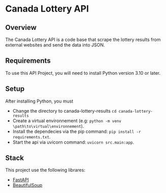 # Canada Lottery API

## Overview
The Canada Lottery API is a code base that scrape the lottery results from external websites and send the data into JSON.

## Requirements
To use this API Project, you will need to install Python version 3.10 or later.

## Setup
After installing Python, you must
* Change the directory to canada-lottery-results `cd canada-lottery-results`
* Create a virtual environnement (e.g: `python -m venv \path\to\virtual\environnement`).
* Install the dependecies via the pip command: `pip install -r requirements.txt`.
* Start the api via uvicorn command: `uvicorn src.main:app`.


## Stack
This project use the following librares:
* [FastAPI](https://fastapi.tiangolo.com/)
* [BeautifulSoup](https://www.crummy.com/software/BeautifulSoup/bs4/doc/)